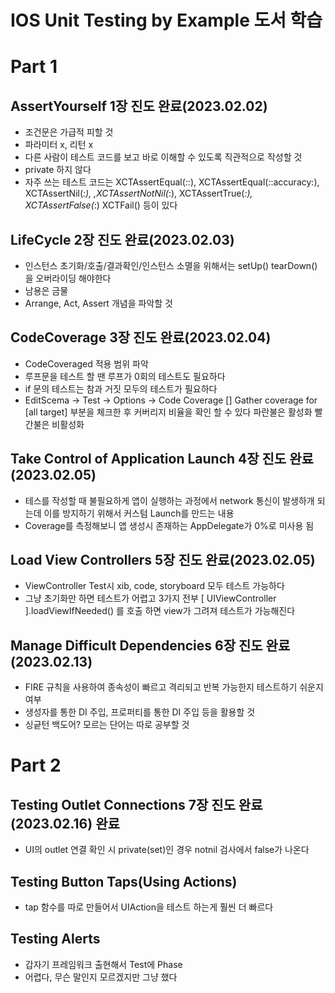 
#  IOS Unit Testing by Example 도서 학습

# Part 1

## AssertYourself 1장 진도 완료(2023.02.02)
- 조건문은 가급적 피할 것
- 파라미터 x, 리턴 x
- 다른 사람이 테스트 코드를 보고 바로 이해할 수 있도록 직관적으로 작성할 것
- private 하지 않다
- 자주 쓰는 테스트 코드는 XCTAssertEqual(_:_:), XCTAssertEqual(_:_:accuracy:), XCTAssertNil(_:), ,XCTAssertNotNil(_:), XCTAssertTrue(_:), XCTAssertFalse(_:) XCTFail() 등이 있다
 
## LifeCycle 2장 진도 완료(2023.02.03)
- 인스턴스 초기화/호출/결과확인/인스턴스 소멸을 위해서는 setUp() tearDown()을 오버라이딩 해야한다
- 남용은 금물 
- Arrange, Act, Assert 개념을 파악할 것

## CodeCoverage 3장 진도 완료(2023.02.04)
- CodeCoveraged 적용 범위 파악
- 루프문을 테스트 할 땐 루프가 0회의 테스트도 필요하다
- if 문의 테스트는 참과 거짓 모두의 테스트가 필요하다
- EditScema -> Test -> Options -> Code Coverage [] Gather coverage for [all target] 부분을 체크한 후 커버리지 비율을 확인 할 수 있다 파란불은 활성화 빨간불은 비활성화   

## Take Control of Application Launch 4장 진도 완료(2023.02.05)
- 테스를 작성할 때 불필요하게 앱이 실행하는 과정에서 network 통신이 발생하개 되는데 이를 방지하기 위해서 커스텀 Launch를 만드는 내용
- Coverage를 측정해보니 앱 생성시 존재하는 AppDelegate가 0%로 미사용 됨

## Load View Controllers 5장 진도 완료(2023.02.05)
- ViewController Test시 xib, code, storyboard 모두 테스트 가능하다
- 그냥 초기화만 하면 테스트가 어렵고 3가지 전부  [ UIViewController ].loadViewIfNeeded() 를 호출 하면 view가 그려져 테스트가 가능해진다

## Manage Difficult Dependencies 6장 진도 완료(2023.02.13)
- FIRE 규칙을 사용하여 종속성이 빠르고 격리되고 반복 가능한지 테스트하기 쉬운지 여부
- 생성자를 통한 DI 주입, 프로퍼티를 통한 DI 주입 등을 활용할 것
- 싱긑턴 백도어? 모르는 단어는 따로 공부할 것


# Part 2

## Testing Outlet Connections 7장 진도 완료 (2023.02.16) 완료
- UI의 outlet 연결 확인 시 private(set)인 경우 notnil 검사에서 false가 나온다
 
## Testing Button Taps(Using Actions)
- tap 함수를 따로 만들어서 UIAction을 테스트 하는게 훨씬 더 빠르다

## Testing Alerts 
- 갑자기 프레임워크 출현해서 Test에 Phase
- 어렵다, 무슨 말인지 모르겠지만 그냥 했다
